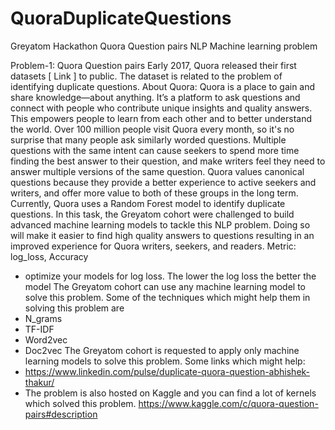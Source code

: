 # QuoraDuplicateQuestions
Greyatom Hackathon  Quora Question pairs NLP Machine learning problem

Problem-1: Quora Question pairs
Early 2017, Quora released their first datasets [ Link ] to public. The dataset is related to the
problem of identifying duplicate questions.
About Quora:
Quora is a place to gain and share knowledge—about anything. It’s a platform to ask questions
and connect with people who contribute unique insights and quality answers. This empowers
people to learn from each other and to better understand the world.
Over 100 million people visit Quora every month, so it's no surprise that many people ask
similarly worded questions. Multiple questions with the same intent can cause seekers to
spend more time finding the best answer to their question, and make writers feel they need to
answer multiple versions of the same question. Quora values canonical questions because
they provide a better experience to active seekers and writers, and offer more value to both of
these groups in the long term.
Currently, Quora uses a Random Forest model to identify duplicate questions.
In this task, the Greyatom cohort were challenged to build advanced machine learning models
to tackle this NLP problem. Doing so will make it easier to find high quality answers to
questions resulting in an improved experience for Quora writers, seekers, and readers.
Metric: log_loss, Accuracy
- optimize your models for log loss. The lower the log loss the better the model
The Greyatom cohort can use any machine learning model to solve this problem. Some of the
techniques which might help them in solving this problem are
- N_grams
- TF-IDF
- Word2vec
- Doc2vec
The Greyatom cohort is requested to apply only machine learning models to solve this
problem.
Some links which might help:
- https://www.linkedin.com/pulse/duplicate-quora-question-abhishek-thakur/
- The problem is also hosted on Kaggle and you can find a lot of kernels which solved
this problem. https://www.kaggle.com/c/quora-question-pairs#description
